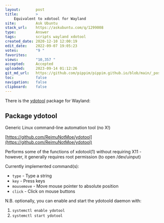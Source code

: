 ```yaml
---
layout:       post
title:        >
    Equivalent to xdotool for Wayland
site:         Ask Ubuntu
stack_url:    https://askubuntu.com/q/1299008
type:         Answer
tags:         scripts wayland xdotool
created_date: 2020-12-10 12:00:19
edit_date:    2022-09-07 19:05:23
votes:        "9 "
favorites:    
views:        "10,357 "
accepted:     Accepted
uploaded:     2023-09-14 01:12:26
git_md_url:   https://github.com/pippim/pippim.github.io/blob/main/_posts/2020/2020-12-10-Equivalent-to-xdotool-for-Wayland.md
toc:          false
navigation:   false
clipboard:    false
---
```


There is the [ydotool][1] package for Wayland:

## Package ydotool

Generic Linux command-line automation tool (no X!)

[https://github.com/ReimuNotMoe/ydotool](https://github.com/ReimuNotMoe/ydotool)

Performs some of the functions of xdotool(1) without requiring X11 -
however, it generally requires root permission (to open /dev/uinput)

Currently implemented command(s):

- `type` - Type a string
- `key` - Press keys
- `mousemove` - Move mouse pointer to absolute position
- `click` - Click on mouse buttons

N.B. optionally, you can enable and start the ydotoold daemon with:

1. `systemctl enable ydotool`
1. `systemctl start ydotool`


  [1]: https://www.mankier.com/package/ydotool
